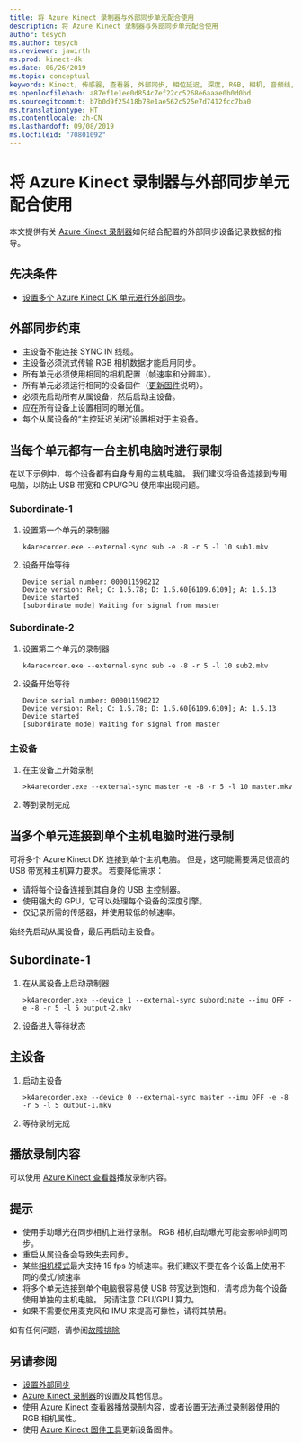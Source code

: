 ```yaml
---
title: 将 Azure Kinect 录制器与外部同步单元配合使用
description: 将 Azure Kinect 录制器与外部同步单元配合使用
author: tesych
ms.author: tesych
ms.reviewer: jawirth
ms.prod: kinect-dk
ms.date: 06/26/2019
ms.topic: conceptual
keywords: Kinect, 传感器, 查看器, 外部同步, 相位延迟, 深度, RGB, 相机, 音频线, 录制器
ms.openlocfilehash: a87ef1e1ee0d854c7ef22cc5268e6aaae0b0d0bd
ms.sourcegitcommit: b7b0d9f25418b78e1ae562c525e7d7412fcc7ba0
ms.translationtype: HT
ms.contentlocale: zh-CN
ms.lasthandoff: 09/08/2019
ms.locfileid: "70801092"
---
```

# <a name="use-azure-kinect-recorder-with-external-synchronized-units"></a>将 Azure Kinect 录制器与外部同步单元配合使用

本文提供有关 [Azure Kinect 录制器](azure-kinect-recorder.md)如何结合配置的外部同步设备记录数据的指导。

## <a name="prerequisites"></a>先决条件

- [设置多个 Azure Kinect DK 单元进行外部同步](https://support.microsoft.com/help/4494429)。

## <a name="external-synchronization-constraints"></a>外部同步约束

- 主设备不能连接 SYNC IN 线缆。
- 主设备必须流式传输 RGB 相机数据才能启用同步。
- 所有单元必须使用相同的相机配置（帧速率和分辨率）。
- 所有单元必须运行相同的设备固件（[更新固件](update-device-firmware.md)说明）。
- 必须先启动所有从属设备，然后启动主设备。
- 应在所有设备上设置相同的曝光值。
- 每个从属设备的“主控延迟关闭”设置相对于主设备。 

## <a name="record-when-each-unit-has-a-host-pc"></a>当每个单元都有一台主机电脑时进行录制

在以下示例中，每个设备都有自身专用的主机电脑。
我们建议将设备连接到专用电脑，以防止 USB 带宽和 CPU/GPU 使用率出现问题。

### <a name="subordinate-1"></a>Subordinate-1

1. 设置第一个单元的录制器

      `k4arecorder.exe --external-sync sub -e -8 -r 5 -l 10 sub1.mkv`

2. 设备开始等待

    ```console
    Device serial number: 000011590212
    Device version: Rel; C: 1.5.78; D: 1.5.60[6109.6109]; A: 1.5.13
    Device started
    [subordinate mode] Waiting for signal from master
    ```

### <a name="subordinate-2"></a>Subordinate-2

1. 设置第二个单元的录制器

    `k4arecorder.exe --external-sync sub -e -8 -r 5 -l 10 sub2.mkv`

2. 设备开始等待

    ```console
    Device serial number: 000011590212
    Device version: Rel; C: 1.5.78; D: 1.5.60[6109.6109]; A: 1.5.13
    Device started
    [subordinate mode] Waiting for signal from master
    ```

### <a name="master"></a>主设备

1. 在主设备上开始录制

    `>k4arecorder.exe --external-sync master -e -8 -r 5 -l 10 master.mkv`

2. 等到录制完成

## <a name="recording-when-multiple-units-connected-to-single-host-pc"></a>当多个单元连接到单个主机电脑时进行录制

可将多个 Azure Kinect DK 连接到单个主机电脑。 但是，这可能需要满足很高的 USB 带宽和主机算力要求。 若要降低需求：

- 请将每个设备连接到其自身的 USB 主控制器。
- 使用强大的 GPU，它可以处理每个设备的深度引擎。
- 仅记录所需的传感器，并使用较低的帧速率。

始终先启动从属设备，最后再启动主设备。

## <a name="subordinate-1"></a>Subordinate-1

1. 在从属设备上启动录制器

    `>k4arecorder.exe --device 1 --external-sync subordinate --imu OFF -e -8 -r 5 -l 5 output-2.mkv`

2. 设备进入等待状态

## <a name="master"></a>主设备

1. 启动主设备

    `>k4arecorder.exe --device 0 --external-sync master --imu OFF -e -8 -r 5 -l 5 output-1.mkv`

2. 等待录制完成

## <a name="playing-recording"></a>播放录制内容

可以使用 [Azure Kinect 查看器](azure-kinect-viewer.md)播放录制内容。



## <a name="tips"></a>提示

- 使用手动曝光在同步相机上进行录制。 RGB 相机自动曝光可能会影响时间同步。
- 重启从属设备会导致失去同步。
- 某些[相机模式](hardware-specification.md#depth-camera-supported-operating-modes)最大支持 15 fps 的帧速率。我们建议不要在各个设备上使用不同的模式/帧速率
- 将多个单元连接到单个电脑很容易使 USB 带宽达到饱和，请考虑为每个设备使用单独的主机电脑。 另请注意 CPU/GPU 算力。
- 如果不需要使用麦克风和 IMU 来提高可靠性，请将其禁用。

如有任何问题，请参阅[故障排除](troubleshooting.md)

## <a name="see-also"></a>另请参阅

- [设置外部同步](https://support.microsoft.com/help/4494429/sync-multiple-devices)
- [Azure Kinect 录制器](azure-kinect-recorder.md)的设置及其他信息。
- 使用 [Azure Kinect 查看器](azure-kinect-viewer.md)播放录制内容，或者设置无法通过录制器使用的 RGB 相机属性。
- 使用 [Azure Kinect 固件工具](azure-kinect-firmware-tool.md)更新设备固件。
